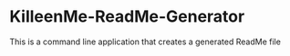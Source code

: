 # KilleenMe-ReadMe-Generator
This is a command line application that creates a generated ReadMe file
